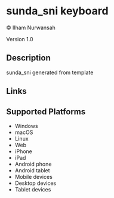 sunda_sni keyboard
==============

© Ilham Nurwansah

Version 1.0

Description
-----------

sunda_sni generated from template

Links
-----

Supported Platforms
-------------------
 * Windows
 * macOS
 * Linux
 * Web
 * iPhone
 * iPad
 * Android phone
 * Android tablet
 * Mobile devices
 * Desktop devices
 * Tablet devices

